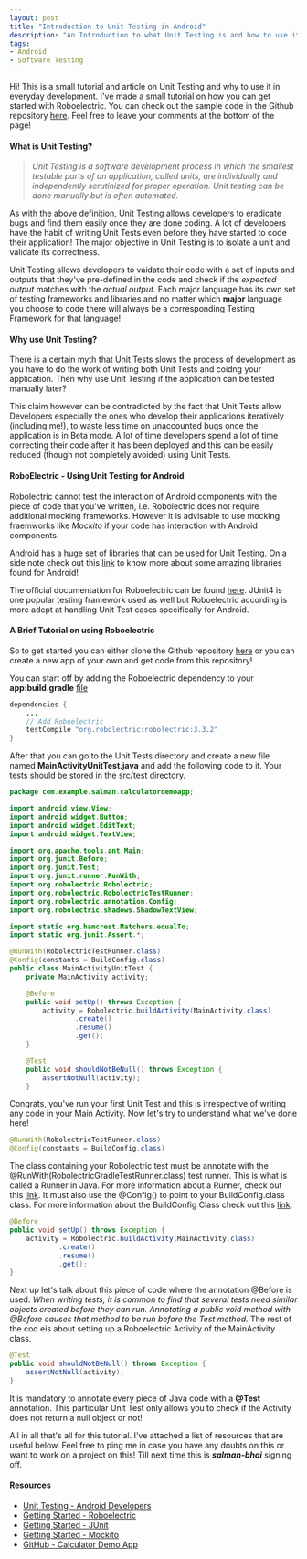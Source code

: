 ```yaml
---
layout: post
title: "Introduction to Unit Testing in Android"
description: "An Introduction to what Unit Testing is and how to use it in Android with Roboelectric Testing Framework"
tags: 
- Android
- Software Testing
---
```


Hi! This is a small tutorial and article on Unit Testing and why to use it in everyday development. I've made a small tutorial on how you can get started with Roboelectric. You can check out the sample code in the Github repository [here](https://github.com/salman-bhai/Calculator-Demo-App). Feel free to leave your comments at the bottom of the page! 

#### What is Unit Testing?
<blockquote>
<em>Unit Testing is a software development process in which the smallest testable parts of an application, called units, are individually and independently scrutinized for proper operation. Unit testing can be done manually but is often automated.</em>
</blockquote>

As with the above definition, Unit Testing allows developers to eradicate bugs and find them easily once they are done coding. A lot of developers have the habit of writing Unit Tests even before they have started to code their application! The major objective in Unit Testing is to isolate a unit and validate its correctness.

Unit Testing allows developers to vaidate their code with a set of inputs and outputs that they've pre-defined in the code and check if the <em>expected output</em> matches with the <em>actual output</em>. Each major language has its own set of testing frameworks and libraries and no matter which <b>major</b> language you choose to code there will always be a corresponding Testing Framework for that language!

#### Why use Unit Testing?

There is a certain myth that Unit Tests slows the process of development as you have to do the work of writing both Unit Tests and coidng your application. Then why use Unit Testing if the application can be tested manually later? 

This claim however can be contradicted by the fact that Unit Tests allow Developers especially the ones who develop their applications iteratively (including me!), to waste less time on unaccounted bugs once the application is in Beta mode. A lot of time developers spend a lot of time correcting their code after it has been deployed and this can be easily reduced (though not completely avoided) using Unit Tests.

#### RoboElectric - Using Unit Testing for Android

Robolectric cannot test the interaction of Android components with the piece of code that you've written, i.e. Robolectric does not require additional mocking frameworks. However it is advisable to use mocking fraemworks like <em>Mockito</em> if your code has interaction with Android components.

Android has a huge set of libraries that can be used for Unit Testing. On a side note check out this [link](https://blog.devknox.io/10-android-libraries-developer-must-know/) to know more about some amazing libraries found for Android! 

The official documentation for Roboelectric can be found [here](http://robolectric.org/). JUnit4 is one popular testing framework used as well but Roboelectric according is more adept at handling Unit Test cases specifically for Android. 

#### A Brief Tutorial on using Roboelectric

So to get started you can either clone the Github repository [here](https://github.com/salman-bhai/Calculator-Demo-App) or you can create a new app of your own and get code from this repository!

You can start off by adding the Roboelectric dependency to your **app:build.gradle** [file](https://github.com/salman-bhai/Calculator-Demo-App/blob/v1.0/app/build.gradle)

```java
dependencies {
    ...
    // Add Roboelectric 
    testCompile "org.robolectric:robolectric:3.3.2"
}
```

After that you can go to the Unit Tests directory and create a new file named <b>MainActivityUnitTest.java</b> and add the following code to it. Your tests should be stored in the src/test directory.

```java
package com.example.salman.calculatordemoapp;

import android.view.View;
import android.widget.Button;
import android.widget.EditText;
import android.widget.TextView;

import org.apache.tools.ant.Main;
import org.junit.Before;
import org.junit.Test;
import org.junit.runner.RunWith;
import org.robolectric.Robolectric;
import org.robolectric.RobolectricTestRunner;
import org.robolectric.annotation.Config;
import org.robolectric.shadows.ShadowTextView;

import static org.hamcrest.Matchers.equalTo;
import static org.junit.Assert.*;

@RunWith(RobolectricTestRunner.class)
@Config(constants = BuildConfig.class)
public class MainActivityUnitTest {
    private MainActivity activity;

    @Before
    public void setUp() throws Exception {
        activity = Robolectric.buildActivity(MainActivity.class)
                .create()
                .resume()
                .get();
    }

    @Test
    public void shouldNotBeNull() throws Exception {
        assertNotNull(activity);
    }
```

Congrats, you've run your first Unit Test and this is irrespective of writing any code in your Main Activity. Now let's try to understand what we've done here!

```java
@RunWith(RobolectricTestRunner.class)
@Config(constants = BuildConfig.class)
```

The class containing your Robolectric test must be annotate with the @RunWith(RobolectricGradleTestRunner.class) test runner. This is what is called a Runner in Java. For more information about a Runner, check out this [link](http://junit.sourceforge.net/javadoc/org/junit/runner/Runner.html). It must also use the @Config() to point to your BuildConfig.class class. For more information about the BuildConfig Class check out this [link](http://www.digipom.com/be-careful-with-buildconfig-debug/).

```java
@Before
public void setUp() throws Exception {
    activity = Robolectric.buildActivity(MainActivity.class)
            .create()
            .resume()
            .get();
}
```
Next up let's talk about this piece of code where the annotation @Before is used. <em>When writing tests, it is common to find that several tests need similar objects created before they can run. Annotating a public void method with @Before causes that method to be run before the Test method.</em> The rest of the cod eis about setting up a Roboelectric Activity of the MainActivity class. 

```java
@Test
public void shouldNotBeNull() throws Exception {
    assertNotNull(activity);
}
```

It is mandatory to annotate every piece of Java code with a <b>@Test</b> annotation. This particular Unit Test only allows you to check if the Activity does not return a null object or not! 

All in all that's all for this tutorial. I've attached a list of resources that are useful below. Feel free to ping me in case you have any doubts on this or want to work on a project on this! Till next time this is <b><em>salman-bhai</em></b> signing off. 

#### Resources

* [Unit Testing - Android Developers](https://developer.android.com/training/testing/unit-testing/local-unit-tests.html)
* [Getting Started - Roboelectric](http://robolectric.org/getting-started/)
* [Getting Started - JUnit](https://github.com/junit-team/junit4/wiki/getting-started)
* [Getting Started - Mockito](http://site.mockito.org/)
* [GitHub - Calculator Demo App](https://github.com/salman-bhai/Calculator-Demo-App)